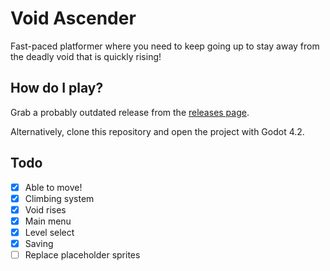 # Void Ascender
Fast-paced platformer where you need to keep going up to stay away from the deadly void that is quickly rising!

## How do I play?
Grab a probably outdated release from the [releases page](https://github.com/StormLight14/void-ascender/releases).

Alternatively, clone this repository and open the project with Godot 4.2.

## Todo
- [x] Able to move!
- [x] Climbing system
- [x] Void rises
- [x] Main menu
- [x] Level select
- [x] Saving
- [ ] Replace placeholder sprites
